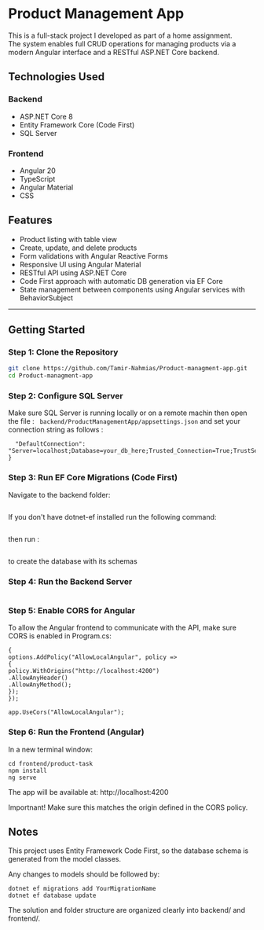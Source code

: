 # Product Management App

This is a full-stack project I developed as part of a home assignment.  
The system enables full CRUD operations for managing products via a modern Angular interface and a RESTful ASP.NET Core backend.

## Technologies Used

### Backend

- ASP.NET Core 8
- Entity Framework Core (Code First)
- SQL Server

### Frontend

- Angular 20
- TypeScript
- Angular Material
- CSS

## Features

- Product listing with table view
- Create, update, and delete products
- Form validations with Angular Reactive Forms
- Responsive UI using Angular Material
- RESTful API using ASP.NET Core
- Code First approach with automatic DB generation via EF Core
- State management between components using Angular services with BehaviorSubject

---

## Getting Started

### Step 1: Clone the Repository

```bash
git clone https://github.com/Tamir-Nahmias/Product-managment-app.git
cd Product-managment-app
```

### Step 2: Configure SQL Server

Make sure SQL Server is running locally or on a remote machin
then open the file :
` backend/ProductManagementApp/appsettings.json`
and set your connection string as follows :

```"ConnectionStrings": {
  "DefaultConnection": "Server=localhost;Database=your_db_here;Trusted_Connection=True;TrustServerCertificate=True"
}
```

### Step 3: Run EF Core Migrations (Code First)

Navigate to the backend folder:

```cd backend/ProductManagementApp

```

If you don't have dotnet-ef installed run the following command:

```dotnet tool install --global dotnet-ef

```

then run :

```dotnet ef database update

```

to create the database with its schemas

### Step 4: Run the Backend Server

```dotnet run

```

### Step 5: Enable CORS for Angular

To allow the Angular frontend to communicate with the API, make sure CORS is enabled in Program.cs:

```builder.Services.AddCors(options =>
{
options.AddPolicy("AllowLocalAngular", policy =>
{
policy.WithOrigins("http://localhost:4200")
.AllowAnyHeader()
.AllowAnyMethod();
});
});

app.UseCors("AllowLocalAngular");
```

### Step 6: Run the Frontend (Angular)

In a new terminal window:

```
cd frontend/product-task
npm install
ng serve
```

The app will be available at: http://localhost:4200

Importnant! Make sure this matches the origin defined in the CORS policy.

## Notes

This project uses Entity Framework Code First, so the database schema is generated from the model classes.

Any changes to models should be followed by:

```
dotnet ef migrations add YourMigrationName
dotnet ef database update
```

The solution and folder structure are organized clearly into backend/ and frontend/.
